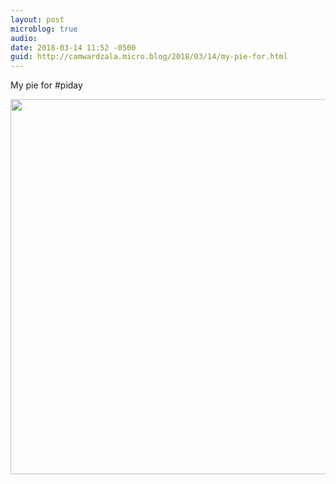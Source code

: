 ```yaml
---
layout: post
microblog: true
audio: 
date: 2018-03-14 11:52 -0500
guid: http://camwardzala.micro.blog/2018/03/14/my-pie-for.html
---
```

My pie for #piday

<img src="http://www.camwardzala.com/uploads/2018/2df3f9585c.jpg" width="600" height="600" />
